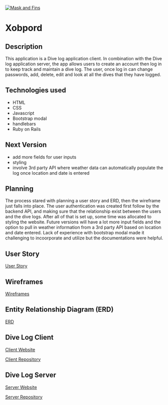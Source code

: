 [![Mask and Fins](https://i.imgur.com/KdHR3fq.png)](https://i.imgur.com/KdHR3fq.png)

# Xobpord

## Description

This application is a Dive log application client.  In combination with the Dive log application server, the app allows users to create an account then log in to keep track and maintain a dive log.  The user, once log in can change passwords, add, delete, edit and look at all the dives that they have logged.


## Technologies used

- HTML
- CSS
- Javascript
- Bootstrap modal
- handlebars
- Ruby on Rails

## Next Version

- add more fields for user inputs
- styling
- involve 3rd party API where weather data can automatically populate the log once location and date is entered

## Planning

The process stared with planning a user story and ERD, then the wireframe just falls into place.  The user authentication was created first follow by the backend API, and making sure that the relationship exist between the users and the dive logs.  After all of that is set up, some time was allocated to styling the website.  Future versions will have a lot more input fields and the option to pull in weather information from a 3rd party API based on location and date entered.  Lack of experience with bootstrap modal made it challenging to incoorporate and utilize but the documentations were helpful.

## User Story

[User Story]()

## Wireframes

[Wireframes]()

## Entity Relationship Diagram (ERD)

[ERD]()

## Dive Log Client

[Client Website]()

[Client Repository](https://github.com/Plastic-Murder/third-project-client)

## Dive Log Server

[Server Website](https://xobpord.herokuapp.com/)

[Server Repository](https://github.com/Plastic-Murder/third-project-api)

